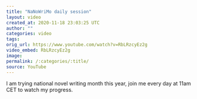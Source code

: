 ```yaml
---
title: "NaNoWriMo daily session"
layout: video
created_at: 2020-11-18 23:03:25 UTC
author: ""
categories: video
tags: 
orig_url: https://www.youtube.com/watch?v=RbLRzcyEz2g
video_embed: RbLRzcyEz2g
image:
permalink: /:categories/:title/
source: YouTube
---
```

I am trying national novel writing month this year, join me every day at 11am CET to watch my progress.